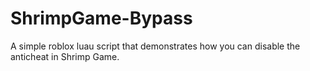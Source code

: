 # ShrimpGame-Bypass
A simple roblox luau script that demonstrates how you can disable the anticheat in Shrimp Game.
